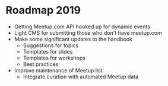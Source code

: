 # Roadmap 2019

- Getting Meetup.com API hooked up for dynamic events
- Light CMS for submitting those who don't have meetup.com
- Make some significant updates to the handbook
	- Suggestions for topics
	- Templates for slides
	- Templates for workshops
	- Best practices
- Improve maintenance of Meetup list
	- Integrate curation with automated Meetup data

